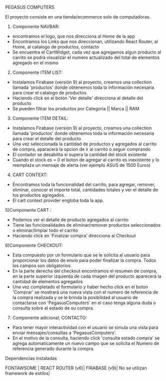 PEGASUS COMPUTERS

El proyecto consiste en una tienda/ecommerce solo de computadoras.

1) Componente NAVBAR:
 + encontramos el logo, que nos direcciona al Home de la app
 + Encontramos los Links que nos direccionan, utilizando React Router, al Home, al catalogo de productos, contacto
 + Se encuentra el CartWidget, cada vez que agregamos algun producto al carrito se podrà visualizar el numero actualizado del total de elementos agregado en el mismo

2) Componente ITEM LIST: 
 + Instalamos Firabase (versión 9) al proyecto, creamos una collection llamada 'productos' donde obtenemos toda la información necesaria para crear el catalogo de productos
 + Haciendo click en el botón 'Ver detalle' direcciona al detalle del producto
 + Se pueden filtrar los productos por Categoria || Marca || RAM 

3) Componente ITEM DETAIL:
 + Instalamos Firabase (versión 9) al proyecto, creamos una collection llamada 'productos' donde obtenemos toda la información necesaria para crear el detalle del producto
 + Una vez seleccionada la cantidad de productos y agregados al carrito de compra, aparacerà la opcion de ir al carrito o seguir comprando
 + El contador se desabilita si supera la cantidad del stock existente
 + Cuando el stock es = 0 el boton de agregar al carrito es inexistente y lo reemplaza un mensaje de alerta (ver ejemplo ASUS de 1500 Euros)

4) CART CONTEXT: 
+ Encontramos toda la funcionalidad del carrito, para agregar, remover, eliminar, conocer el importe total, cantidades totales y ver el detalle de los productos agregados.
+ El cart context provider engloba toda la app.


5)Componente CART : 
 + Podemos ver el detalle de producto agregados al carrito
 + Tiene las funcionalidades de eliminar/remover productos seleccionados o eliminar/limpiar todo el carrito 
 + Haciendo click en 'Finalizar compra' direcciona al Checkout

6)Componente CHECKOUT:
 + Esta compuesto por un formulario que se le solicita al usuario para proporcionar los datos de envío para poder finalizar la compra. Todos los campos son obligatorios.
 + En la parte derecha del checkout encontramos el resumen de compra, en la parte superior izquierda de cada imagen del producto aparecerá la cantidad de elementos agregados
 + Una vez completado el formulario y haber hecho click en el boton 'Comprar' se mostrará una nueva vista con el numero de referencia de la compra realizada y se le brinda la posibilidad al usuario de contactarse con 'PegasusComputers' en el caso tenga alguna duda o consulta sobre el estado de su compra.

7) Componente adicional, CONTACTO:
 + Para tener mayor interactividad con el usuario se simula una vista para enviar mensajes/consultas a 'PegasusComputers'.
 + En el motivo de la consulta, haciendo click 'consulta estado compra' se agrega automaticamente un nuevo campo que se solicita el Numero de referencia generado durante la compra.


Dependencias instaladas

FONTAWSOME | REACT ROUTER (v6)| FIRABASE (v9)| No se utilizan framework de estilos|